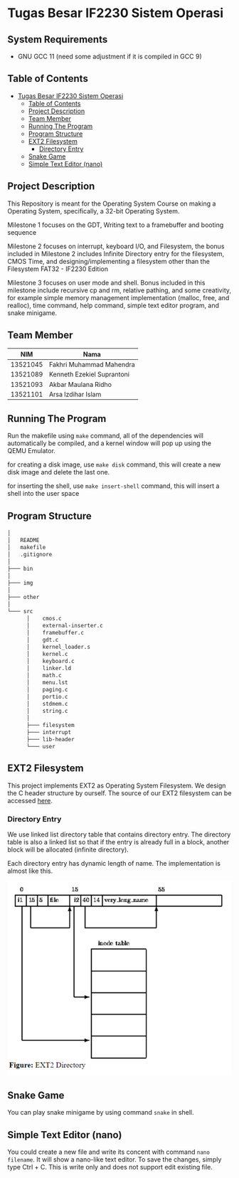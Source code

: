 # Tugas Besar IF2230 Sistem Operasi

## System Requirements

- GNU GCC 11 (need some adjustment if it is compiled in GCC 9)

## Table of Contents
- [Tugas Besar IF2230 Sistem Operasi](#tugas-besar-if2230-sistem-operasi)
  - [Table of Contents](#table-of-contents)
  - [Project Description](#project-description)
  - [Team Member](#team-member)
  - [Running The Program](#running-the-program)
  - [Program Structure](#program-structure)
  - [EXT2 Filesystem](#ext2-filesystem)
    - [Directory Entry](#directory-entry)
  - [Snake Game](#snake-game)
  - [Simple Text Editor (nano)](#simple-text-editor-nano)

## Project Description

This Repository is meant for the Operating System Course on making a Operating System, specifically, a 32-bit Operating System.

Milestone 1 focuses on the GDT, Writing text to a framebuffer and booting sequence

Milestone 2 focuses on interrupt, keyboard I/O, and Filesystem, the bonus included in Milestone 2 includes Infinite Directory entry for the filesystem, CMOS Time, and designing/implementing a filesystem other than the Filesystem FAT32 - IF2230 Edition

Milestone 3 focuses on user mode and shell. Bonus included in this milestone include recursive cp and rm, relative pathing, and some creativity, for example simple memory management implementation (malloc, free, and realloc), time command, help command, simple text editor program, and snake minigame.

## Team Member
| NIM      | Nama                       |
| -------- | -------------------------- |
| 13521045 | Fakhri Muhammad Mahendra   |
| 13521089 | Kenneth Ezekiel Suprantoni |
| 13521093 | Akbar Maulana Ridho        |
| 13521101 | Arsa Izdihar Islam         |

## Running The Program

Run the makefile using `make` command, all of the dependencies will automatically be compiled, and a kernel window will pop up using the QEMU Emulator.

for creating a disk image, use `make disk` command, this will create a new disk image and delete the last one.

for inserting the shell, use `make insert-shell` command, this will insert a shell into the user space

## Program Structure

```
│
│   README
│   makefile
│   .gitignore
│
├─── bin
│
├─── img
│
├─── other
│
└─── src
      │    cmos.c
      │    external-inserter.c
      │    framebuffer.c
      │    gdt.c
      │    kernel_loader.s
      │    kernel.c
      │    keyboard.c
      │    linker.ld
      │    math.c
      │    menu.lst
      │    paging.c
      │    portio.c
      │    stdmem.c
      │    string.c
      │
      ├─── filesystem
      ├─── interrupt
      ├─── lib-header
      └─── user

```

## EXT2 Filesystem
This project implements EXT2 as Operating System Filesystem. We design the C header structure by ourself. The source of our EXT2 filesystem can be accessed [here](https://www.nongnu.org/ext2-doc/ext2.html).

### Directory Entry
We use linked list directory table that contains directory entry. The directory table is also a linked list so that if the entry is already full in a block, another block will be allocated (infinite directory).

Each directory entry has dynamic length of name. The implementation is almost like this.

<img src="./img/directory-entry.png" />

## Snake Game

You can play snake minigame by using command `snake` in shell.

## Simple Text Editor (nano)

You could create a new file and write its concent with command `nano filename`. It will show a nano-like text editor. To save the changes, simply type Ctrl + C. This is write only and does not support edit existing file.